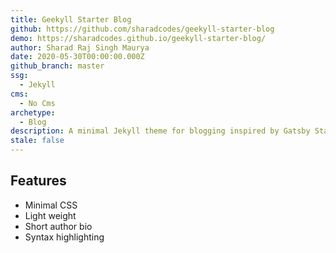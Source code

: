 ```yaml
---
title: Geekyll Starter Blog
github: https://github.com/sharadcodes/geekyll-starter-blog
demo: https://sharadcodes.github.io/geekyll-starter-blog/
author: Sharad Raj Singh Maurya
date: 2020-05-30T00:00:00.000Z
github_branch: master
ssg:
  - Jekyll
cms:
  - No Cms
archetype:
  - Blog
description: A minimal Jekyll theme for blogging inspired by Gatsby Starter Blog.
stale: false
---
```


## Features

* Minimal CSS
* Light weight
* Short author bio
* Syntax highlighting

